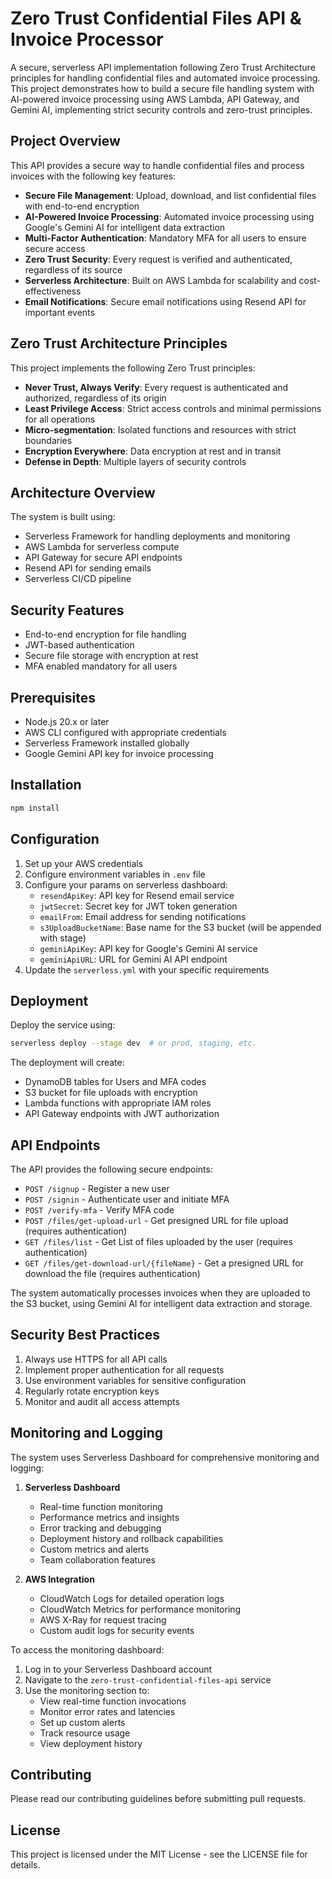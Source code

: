 # Zero Trust Confidential Files API & Invoice Processor

A secure, serverless API implementation following Zero Trust Architecture principles for handling confidential files and automated invoice processing. This project demonstrates how to build a secure file handling system with AI-powered invoice processing using AWS Lambda, API Gateway, and Gemini AI, implementing strict security controls and zero-trust principles.

## Project Overview

This API provides a secure way to handle confidential files and process invoices with the following key features:

- **Secure File Management**: Upload, download, and list confidential files with end-to-end encryption
- **AI-Powered Invoice Processing**: Automated invoice processing using Google's Gemini AI for intelligent data extraction
- **Multi-Factor Authentication**: Mandatory MFA for all users to ensure secure access
- **Zero Trust Security**: Every request is verified and authenticated, regardless of its source
- **Serverless Architecture**: Built on AWS Lambda for scalability and cost-effectiveness
- **Email Notifications**: Secure email notifications using Resend API for important events

## Zero Trust Architecture Principles

This project implements the following Zero Trust principles:

- **Never Trust, Always Verify**: Every request is authenticated and authorized, regardless of its origin
- **Least Privilege Access**: Strict access controls and minimal permissions for all operations
- **Micro-segmentation**: Isolated functions and resources with strict boundaries
- **Encryption Everywhere**: Data encryption at rest and in transit
- **Defense in Depth**: Multiple layers of security controls

## Architecture Overview

The system is built using:
- Serverless Framework for handling deployments and monitoring
- AWS Lambda for serverless compute
- API Gateway for secure API endpoints
- Resend API for sending emails 
- Serverless CI/CD pipeline

## Security Features

- End-to-end encryption for file handling
- JWT-based authentication
- Secure file storage with encryption at rest
- MFA enabled mandatory for all users

## Prerequisites

- Node.js 20.x or later
- AWS CLI configured with appropriate credentials
- Serverless Framework installed globally
- Google Gemini API key for invoice processing

## Installation

```bash
npm install
```

## Configuration

1. Set up your AWS credentials
2. Configure environment variables in `.env` file
3. Configure your params on serverless dashboard:
   - `resendApiKey`: API key for Resend email service
   - `jwtSecret`: Secret key for JWT token generation
   - `emailFrom`: Email address for sending notifications
   - `s3UploadBucketName`: Base name for the S3 bucket (will be appended with stage)
   - `geminiApiKey`: API key for Google's Gemini AI service
   - `geminiApiURL`: URL for Gemini AI API endpoint
4. Update the `serverless.yml` with your specific requirements

## Deployment

Deploy the service using:

```bash
serverless deploy --stage dev  # or prod, staging, etc.
```

The deployment will create:
- DynamoDB tables for Users and MFA codes
- S3 bucket for file uploads with encryption
- Lambda functions with appropriate IAM roles
- API Gateway endpoints with JWT authorization

## API Endpoints

The API provides the following secure endpoints:

- `POST /signup` - Register a new user
- `POST /signin` - Authenticate user and initiate MFA
- `POST /verify-mfa` - Verify MFA code
- `POST /files/get-upload-url` - Get presigned URL for file upload (requires authentication)
- `GET /files/list` - Get List of files uploaded by the user (requires authentication)
- `GET /files/get-download-url/{fileName}` - Get a presigned URL for download the file (requires authentication)

The system automatically processes invoices when they are uploaded to the S3 bucket, using Gemini AI for intelligent data extraction and storage.

## Security Best Practices

1. Always use HTTPS for all API calls
2. Implement proper authentication for all requests
3. Use environment variables for sensitive configuration
4. Regularly rotate encryption keys
5. Monitor and audit all access attempts

## Monitoring and Logging

The system uses Serverless Dashboard for comprehensive monitoring and logging:

1. **Serverless Dashboard**
   - Real-time function monitoring
   - Performance metrics and insights
   - Error tracking and debugging
   - Deployment history and rollback capabilities
   - Custom metrics and alerts
   - Team collaboration features

2. **AWS Integration**
   - CloudWatch Logs for detailed operation logs
   - CloudWatch Metrics for performance monitoring
   - AWS X-Ray for request tracing
   - Custom audit logs for security events

To access the monitoring dashboard:
1. Log in to your Serverless Dashboard account
2. Navigate to the `zero-trust-confidential-files-api` service
3. Use the monitoring section to:
   - View real-time function invocations
   - Monitor error rates and latencies
   - Set up custom alerts
   - Track resource usage
   - View deployment history

## Contributing

Please read our contributing guidelines before submitting pull requests.

## License

This project is licensed under the MIT License - see the LICENSE file for details.

